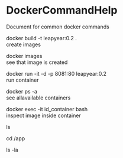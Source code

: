# DockerCommandHelp
Document for common docker commands  
<p>docker build -t leapyear:0.2 .                   <br />create images</p>
<p> docker images                                  <br />see that image is created<p>     
<p>docker run -it -d -p 8081:80 leapyear:0.2       <br />run container <p> 
<p>docker ps -a                                    <br />see allavailable containers<p>
<p>docker exec -it id_container bash               <br />inspect image inside container<p>
<p>ls<p>
<p>cd /app <p>
<p>ls -la<p>
